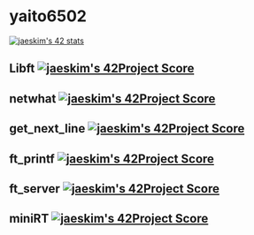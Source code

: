 # yaito6502
[![jaeskim's 42 stats](https://badge42.herokuapp.com/api/stats/yaito?cursus=42cursus)](https://github.com/JaeSeoKim/badge42)

__Libft__
[![jaeskim's 42Project Score](https://badge42.herokuapp.com/api/project/yaito/Libft)](https://github.com/JaeSeoKim/badge42)
---

netwhat
[![jaeskim's 42Project Score](https://badge42.herokuapp.com/api/project/yaito/netwhat)](https://github.com/JaeSeoKim/badge42)
---

get_next_line
[![jaeskim's 42Project Score](https://badge42.herokuapp.com/api/project/yaito/get_next_line)](https://github.com/JaeSeoKim/badge42)
---

ft_printf
[![jaeskim's 42Project Score](https://badge42.herokuapp.com/api/project/yaito/ft_printf)](https://github.com/JaeSeoKim/badge42)
---

ft_server
[![jaeskim's 42Project Score](https://badge42.herokuapp.com/api/project/yaito/ft_server)](https://github.com/JaeSeoKim/badge42)
---

miniRT
[![jaeskim's 42Project Score](https://badge42.herokuapp.com/api/project/yaito/miniRT)](https://github.com/JaeSeoKim/badge42)
---
